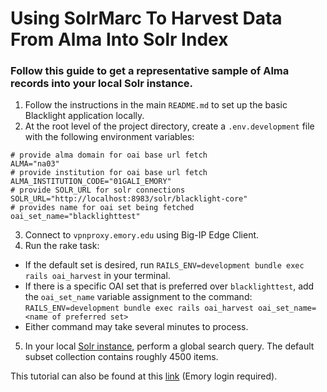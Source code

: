 # Using SolrMarc To Harvest Data From Alma Into Solr Index

### Follow this guide to get a representative sample of Alma records into your local Solr instance.

1. Follow the instructions in the main `README.md` to set up the basic Blacklight application locally.
2. At the root level of the project directory, create a `.env.development` file with the following environment variables:
```
# provide alma domain for oai base url fetch
ALMA="na03"
# provide institution for oai base url fetch
ALMA_INSTITUTION_CODE="01GALI_EMORY"
# provide SOLR_URL for solr connections
SOLR_URL="http://localhost:8983/solr/blacklight-core"
# provides name for oai set being fetched
oai_set_name="blacklighttest"
```
3. Connect to `vpnproxy.emory.edu` using Big-IP Edge Client.
4. Run the rake task:
  - If the default set is desired, run `RAILS_ENV=development bundle exec rails oai_harvest` in your terminal.
  - If there is a specific OAI set that is preferred over `blacklighttest`, add the `oai_set_name` variable assignment to the command:
    `RAILS_ENV=development bundle exec rails oai_harvest oai_set_name=<name of preferred set>`
  - Either command may take several minutes to process.
5. In your local [Solr instance](http://localhost:8983/solr/#/blacklight-core/query), perform a global search query. The default subset collection contains roughly 4500 items.

This tutorial can also be found at this [link](https://wiki.emory.edu/display/BDL/Using+SolrMarc+to+harvest+data+from+Alma+into+Solr+Index) (Emory login required).